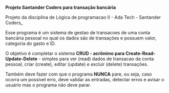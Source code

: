 **Projeto Santander Coders para transação bancária**

Projeto da disciplina de Lógica de programacao II - Ada Tech - Santander Coders_

Esse programa é um sistema de gestao de transacoes de uma conta bancária pessoal
no qual os dados são de transações e possuem valor, categoria do gasto e ID.

O objetivo é completar o sistema **CRUD - acrônimo para Create-Read-Update-Delete** - simples
para ver (read) dados de transacao da conta pessoal, criar (create), editar (update) e
excluir (delete) transações.

Também deve fazer com que o programa **NUNCA** pare, ou seja,
caso ocorra um possível erro, deve validar as entradas, detectar erros e avisar o usuário
mas o programa não deve parar.

